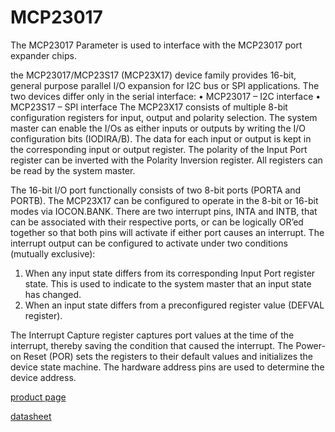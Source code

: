 # MCP23017

The MCP23017 Parameter is used to interface with the MCP23017 port expander chips.


the MCP23017/MCP23S17 (MCP23X17) device family provides 16-bit, general purpose parallel I/O expansion for I2C bus or SPI applications. The two devices differ only in the serial interface:
• MCP23017 – I2C interface
• MCP23S17 – SPI interface
The MCP23X17 consists of multiple 8-bit configuration registers for input, output and polarity selection. The system master can enable the I/Os as either inputs or outputs by writing the I/O configuration bits (IODIRA/B). The data for each input or output is kept in the corresponding input or output register. The polarity of the Input Port register can be inverted with the Polarity Inversion register. All registers can be read by the system master.

The 16-bit I/O port functionally consists of two 8-bit ports (PORTA and PORTB). The MCP23X17 can be configured to operate in the 8-bit or 16-bit modes via IOCON.BANK. There are two interrupt pins, INTA and INTB, that can be associated with their respective ports, or can be logically OR’ed together so that both pins will activate if either port causes an interrupt. The interrupt output can be configured to activate under two conditions (mutually exclusive):
1. When any input state differs from its corresponding Input Port register state. This is used to indicate to the system master that an input state has changed.
2. When an input state differs from a preconfigured register value (DEFVAL register).

The Interrupt Capture register captures port values at the time of the interrupt, thereby saving the condition that caused the interrupt. The Power-on Reset (POR) sets the registers to their default values and initializes the device state machine. The hardware address pins are used to determine the device address.


[product page](https://www.microchip.com/en-us/product/mcp23017)

[datasheet](https://ww1.microchip.com/downloads/aemDocuments/documents/APID/ProductDocuments/DataSheets/MCP23017-Data-Sheet-DS20001952.pdf)
